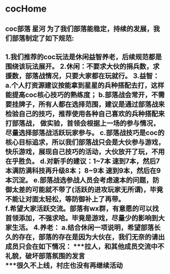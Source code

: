 # cocHome
coc部落 星河
为了我们部落能稳定，持续的发展，我们部落制定了如下规范:
----------------------------------------------------------------------------------------------------------
1.我们推荐的coc玩法是休闲益智养老，后续规范都是围绕该玩法展开。
2.休闲：不要求大伙的捐兵数，求援数，部落战情况，只要大家都在玩就行。
3.益智：
      a.个人打资源建议按能拿到星星的兵种搭配去打，这样能提高coc核心技巧的熟练度；
      b.部落战会常开，不需要挂牌子，所有人都在选择范围，建议是通过部落战来检验自己的技巧，推荐使用各种自己喜欢的兵种搭配来打部落战，
做实验，首领会根据上一场的参与情况，尽量选择部落战活跃玩家参与。
      c.部落战技巧是coc的核心目标追求，所以我们部落战只会是大伙参与游戏，快乐游戏，展现自己技巧的活动，大伙放开了玩，不用在乎胜负。
      d.对新手的建议：1~7本 速到7本，然后7本满防满科技再升级8本； 8~9本 速到9本，然后在9本沉淀。
      e.部落战选参战人员会考虑速本的问题，防御太差的可能就不带了(活跃的进攻玩家无所谓)，毕竟不能让对面太轻松，等防御补上了再带。    
      f.希望大家活跃交流。部落有wx群，有意愿的可以找首领添加，不强求哈。毕竟是游戏，尽量少的影响到大家生活。
4.养老：
      a.结合休闲一项说明，希望部落长久的存在，部落的存在是因为大伙在，我们无奈的请出成员只会在如下情况：
         ***拉人，和其他成员交流中不礼貌，破坏部落氛围的发言  
         ***很久不上线，村庄也没有再继续活动
----------------------------------------------------------------------------------------------------------
